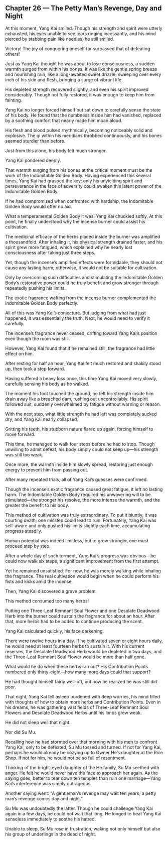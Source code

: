 ## Chapter 26 — The Petty Man’s Revenge, Day and Night

At this moment, Yang Kai smiled. Though his strength and spirit were utterly exhausted, his eyes unable to see, ears ringing incessantly, and his mind pierced by stabbing pain like needles, he still smiled.

Victory! The joy of conquering oneself far surpassed that of defeating others!

Just as Yang Kai thought he was about to lose consciousness, a sudden warmth surged from within his bones. It was like the gentle spring breeze and nourishing rain, like a long-awaited sweet drizzle, sweeping over every inch of his skin and flesh, bringing a surge of vibrant life.

His depleted strength recovered slightly, and even his spirit improved considerably. Though not fully restored, it was enough to keep him from fainting.

Yang Kai no longer forced himself but sat down to carefully sense the state of his body. He found that the numbness inside him had vanished, replaced by a soothing comfort that nearly made him moan aloud.

His flesh and blood pulsed rhythmically, becoming noticeably solid and explosive. The qi within his meridians throbbed continuously, and his bones seemed sturdier than before.

Just from this alone, his body felt much stronger.

Yang Kai pondered deeply.

That warmth surging from his bones at the critical moment must be the work of the Indomitable Golden Body. Having experienced this several times, Yang Kai had grasped the key: only his unyielding spirit and perseverance in the face of adversity could awaken this latent power of the Indomitable Golden Body.

If he had compromised when confronted with hardship, the Indomitable Golden Body would offer no aid.

What a temperamental Golden Body it was! Yang Kai chuckled softly. At this point, he finally understood why the incense burner could assist his cultivation.

The medicinal efficacy of the herbs placed inside the burner was amplified a thousandfold. After inhaling it, his physical strength drained faster, and his spirit grew more fatigued, which explained why he nearly lost consciousness after taking just three steps.

Yet, though the incense’s amplified effects were formidable, they should not cause any lasting harm; otherwise, it would not be suitable for cultivation.

Only by overcoming such difficulties and stimulating the Indomitable Golden Body’s restorative power could he truly benefit and grow stronger through repeatedly pushing his limits.

The exotic fragrance wafting from the incense burner complemented the Indomitable Golden Body perfectly.

All of this was Yang Kai’s conjecture. But judging from what had just happened, it was essentially the truth. Next, he would need to verify it carefully.

The incense’s fragrance never ceased, drifting toward Yang Kai’s position even though the room was still.

However, Yang Kai found that if he remained still, the fragrance had little effect on him.

After resting for half an hour, Yang Kai felt much restored and shakily stood up, then took a step forward.

Having suffered a heavy loss once, this time Yang Kai moved very slowly, carefully sensing his body as he walked.

The moment his foot touched the ground, he felt his strength inside him drain away like a breached dam, rushing out uncontrollably. His spirit followed suit, suddenly overwhelmed by fatigue without warning or reason.

With the next step, what little strength he had left was completely sucked dry, and Yang Kai nearly collapsed.

Gritting his teeth, his stubborn nature flared up again, forcing himself to move forward.

This time, he managed to walk four steps before he had to stop. Though unwilling to admit defeat, his body simply could not keep up—his strength was still too weak.

Once more, the warmth inside him slowly spread, restoring just enough energy to prevent him from passing out.

After many repeated trials, all of Yang Kai’s guesses were confirmed.

Though the incense’s exotic fragrance caused great fatigue, it left no lasting harm. The Indomitable Golden Body required his unwavering will to be stimulated—the stronger his resolve, the more intense the warmth, and the greater the benefit to his body.

This method of cultivation was truly extraordinary. To put it bluntly, it was courting death; one misstep could lead to ruin. Fortunately, Yang Kai was self-aware and only pushed his limits slightly each time, accumulating progress steadily.

Human potential was indeed limitless, but to grow stronger, one must proceed step by step.

After a whole day of such torment, Yang Kai’s progress was obvious—he could now walk six steps, a significant improvement from the first attempt.

Yet he remained unsatisfied. For now, he was merely walking while inhaling the fragrance. The real cultivation would begin when he could perform his fists and kicks amid the incense.

Then, Yang Kai discovered a grave problem.

This method consumed too many herbs!

Putting one Three-Leaf Remnant Soul Flower and one Desolate Deadwood Herb into the burner could sustain the fragrance for about an hour. After that, more herbs had to be added to continue producing the scent.

Yang Kai calculated quickly, his face darkening.

There were twelve hours in a day. If he cultivated seven or eight hours daily, he would need at least fourteen herbs to sustain it. With his current reserves, the Desolate Deadwood Herb would be depleted in two days, and the Three-Leaf Remnant Soul Flower would be more than half gone.

What would he do when these herbs ran out? His Contribution Points numbered only thirty-eight—how many more days could that support?

He had thought himself fairly well-off, but now he realized he was still dirt poor.

That night, Yang Kai fell asleep burdened with deep worries, his mind filled with thoughts of how to obtain more herbs and Contribution Points. Even in his dreams, he was gathering vast fields of Three-Leaf Remnant Soul Flowers and Desolate Deadwood Herbs until his limbs grew weak.

He did not sleep well that night.

Nor did Su Mu.

Recalling how he had stormed over that morning with his men to confront Yang Kai, only to be defeated, Su Mu tossed and turned. If not for Yang Kai, perhaps he would already be cozying up to Owner He’s daughter at the Rice Shop. If not for him, he would not be so full of resentment.

Thinking of the bright-eyed daughter of the He family, Su Mu seethed with anger. He felt he would never have the face to approach her again. As the saying goes, better to tear down ten temples than ruin one marriage—Yang Kai’s interference was simply outrageous.

Another saying went: “A gentleman’s revenge may wait ten years; a petty man’s revenge comes day and night.”

Su Mu was undoubtedly the latter. Though he could challenge Yang Kai again in a few days, he could not wait that long. He longed to beat Yang Kai senseless immediately to soothe his hatred.

Unable to sleep, Su Mu rose in frustration, waking not only himself but also his group of underlings in the dead of night.